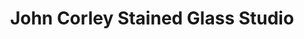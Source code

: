 ---
title: "John Corley Stained Glass Studio"
url: /deal/john-corley-stained-glass-studio/
shop: Andenken
---